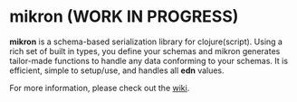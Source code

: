 # mikron (WORK IN PROGRESS)
**mikron** is a schema-based serialization library for clojure(script). Using a rich
set of built in types, you define your schemas and mikron generates tailor-made
functions to handle any data conforming to your schemas. It is efficient,
simple to setup/use, and handles all **edn** values.

For more information, please check out the [wiki](https://github.com/moxaj/mikron/wiki).
